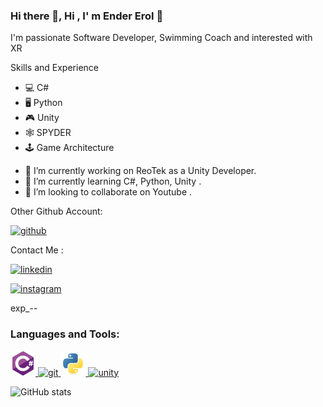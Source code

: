 ### Hi there 👋, Hi , I' m Ender Erol 👋


I'm passionate Software Developer, Swimming Coach and interested with XR

Skills and Experience
* 💻 C#
* 🖥 Python
* 🎮 Unity 
* 🕸 SPYDER 
* 🕹 Game Architecture

- 🔭 I’m currently working on ReoTek as a Unity Developer. 
- 🌱 I’m currently learning C#, Python, Unity .
- 👯 I’m looking to collaborate on Youtube .

Other Github Account:

[<img src='https://cdn.jsdelivr.net/npm/simple-icons@3.0.1/icons/github.svg' alt='github' height='40'>](https://github.com/endererol-gd)  



Contact Me :

[<img src='https://cdn.jsdelivr.net/npm/simple-icons@3.0.1/icons/linkedin.svg' alt='linkedin' height='40'>](https://www.linkedin.com/in/https://www.linkedin.com/in/endererol-gd)  

[<img src='https://cdn.jsdelivr.net/npm/simple-icons@3.0.1/icons/instagram.svg' alt='instagram' height='40'>](https://www.instagram.com/https://www.instagram.com/endererol)  

exp_--

<h3 align="left">Languages and Tools:</h3>
<p align="left"> <a href="https://www.w3schools.com/cs/" target="_blank" rel="noreferrer"> <img src="https://raw.githubusercontent.com/devicons/devicon/master/icons/csharp/csharp-original.svg" alt="csharp" width="40" height="40"/> </a> <a href="https://git-scm.com/" target="_blank" rel="noreferrer"> <img src="https://www.vectorlogo.zone/logos/git-scm/git-scm-icon.svg" alt="git" width="40" height="40"/> </a> <a href="https://www.python.org" target="_blank" rel="noreferrer"> <img src="https://raw.githubusercontent.com/devicons/devicon/master/icons/python/python-original.svg" alt="python" width="40" height="40"/> </a> <a href="https://unity.com/" target="_blank" rel="noreferrer"> <img src="https://www.vectorlogo.zone/logos/unity3d/unity3d-icon.svg" alt="unity" width="40" height="40"/> </a> </p>




![GitHub stats](https://github-readme-stats.vercel.app/api?username=endererolwork&show_icons=true)  

